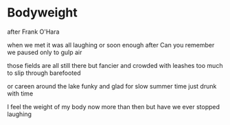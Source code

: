 # Bodyweight
after Frank O'Hara

when we met it was all laughing
or soon enough after Can you remember
we paused only to gulp air

those fields are all still there
but fancier and crowded with leashes
too much to slip through barefooted

or careen around the lake
funky and glad for slow summer time
just drunk with time

I feel the weight of my body now
more than then but have
we ever stopped laughing

